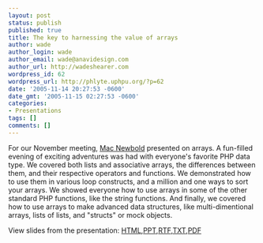 ```yaml
---
layout: post
status: publish
published: true
title: The key to harnessing the value of arrays
author: wade
author_login: wade
author_email: wade@anavidesign.com
author_url: http://wadeshearer.com
wordpress_id: 62
wordpress_url: http://phlyte.uphpu.org/?p=62
date: '2005-11-14 20:27:53 -0600'
date_gmt: '2005-11-15 02:27:53 -0600'
categories:
- Presentations
tags: []
comments: []
---
```

<p>For our November meeting, <a href="/users.php?mode=profile&uid=14">Mac Newbold</a> presented on arrays. A fun-filled evening of exciting adventures was had with everyone's favorite PHP data type. We covered both lists and associative arrays, the differences between them, and their respective operators and functions. We demonstrated how to use them in various loop constructs, and a million and one ways to sort your arrays. We showed everyone how to use arrays in some of the other standard PHP functions, like the string functions. And finally, we covered how to use arrays to make advanced data structures, like multi-dimentional arrays, lists of lists, and "structs" or mock objects.</p>
<p>View slides from the presentation: <a href="/presentations/2005-11-17_arrays/uphpu-arrays.html">HTML</a>,<a href="/presentations/2005-11-17_arrays/uphpu-arrays.ppt">PPT</a>,<a href="/presentations/2005-11-17_arrays/uphpu-arrays.rtf">RTF</a>,<a href="/presentations/2005-11-17_arrays/uphpu-arrays.txt">TXT</a>,<a href="/presentations/2005-11-17_arrays/uphpu-arrays.pdf">PDF</a></p>
